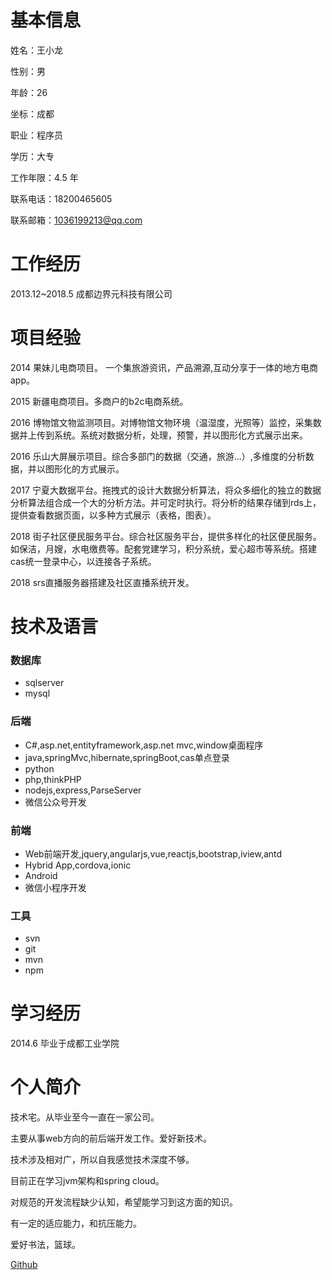 # 基本信息

姓名：王小龙   

性别：男

年龄：26  

坐标：成都

职业：程序员   

学历：大专 

工作年限：4.5 年

联系电话：18200465605  

联系邮箱：1036199213@qq.com  


# 工作经历

2013.12~2018.5 成都边界元科技有限公司

# 项目经验  

  2014  果妹儿电商项目。 一个集旅游资讯，产品溯源,互动分享于一体的地方电商app。    
  
  2015  新疆电商项目。多商户的b2c电商系统。    
  
  2016  博物馆文物监测项目。对博物馆文物环境（温湿度，光照等）监控，采集数据并上传到系统。系统对数据分析，处理，预警，并以图形化方式展示出来。    
  
  2016  乐山大屏展示项目。综合多部门的数据（交通，旅游...）,多维度的分析数据，并以图形化的方式展示。    
  
  2017  宁夏大数据平台。拖拽式的设计大数据分析算法，将众多细化的独立的数据分析算法组合成一个大的分析方法。并可定时执行。将分析的结果存储到rds上，提供查看数据页面，以多种方式展示（表格，图表）。    
  
  2018  街子社区便民服务平台。综合社区服务平台，提供多样化的社区便民服务。如保洁，月嫂，水电缴费等。配套党建学习，积分系统，爱心超市等系统。搭建cas统一登录中心，以连接各子系统。    
  
  2018  srs直播服务器搭建及社区直播系统开发。  
  
  
# 技术及语言  

### 数据库
  * sqlserver  
  * mysql  
  
### 后端  
  * C#,asp.net,entityframework,asp.net mvc,window桌面程序  
  * java,springMvc,hibernate,springBoot,cas单点登录  
  * python  
  * php,thinkPHP
  * nodejs,express,ParseServer  
  * 微信公众号开发
  
### 前端  
  * Web前端开发,jquery,angularjs,vue,reactjs,bootstrap,iview,antd  
  * Hybrid App,cordova,ionic 
  * Android  
  * 微信小程序开发  
  
### 工具  
  * svn  
  * git    
  * mvn  
  * npm
  
# 学习经历
  2014.6 毕业于成都工业学院

# 个人简介
  
  技术宅。从毕业至今一直在一家公司。   

  主要从事web方向的前后端开发工作。爱好新技术。  

  技术涉及相对广，所以自我感觉技术深度不够。
  
  目前正在学习jvm架构和spring cloud。  
  
  对规范的开发流程缺少认知，希望能学习到这方面的知识。    
  
  有一定的适应能力，和抗压能力。  

  爱好书法，篮球。  

  [Github](https://github.com/DreamZoom/Me)